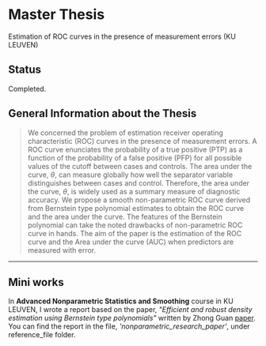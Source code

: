 # Master Thesis
Estimation of ROC curves in the presence of measurement errors (KU LEUVEN)
## Status 

Completed.

## General Information about the Thesis 
> We concerned the problem of estimation receiver operating characteristic (ROC) curves in the presence of measurement errors. A ROC curve enunciates the probability of a true positive (PTP) as a function of the probability of a false positive (PFP) for all possible values of the cutoff between cases and controls. The area under the curve, $\theta$, can measure globally how well the separator variable distinguishes between cases and control. Therefore, the area under the curve, $\theta$, is widely used as a summary measure of diagnostic accuracy. We propose a smooth non-parametric ROC curve derived from Bernstein type polynomial estimates to obtain the ROC curve and the area under the curve. The features of the Bernstein polynomial can take the noted drawbacks of non-parametric ROC curve in hands. The aim of the paper is the estimation of the ROC curve and the Area under the curve (AUC) when predictors are measured with error. 
<hr>

## Mini works 
In **Advanced Nonparametric Statistics and Smoothing** course in KU LEUVEN, I wrote a report based on the paper, *"Efficient and robust density estimation using
Bernstein type polynomials"* written by Zhong Guan [paper](https://www.tandfonline.com/doi/pdf/10.1080/10485252.2016.1163349?casa_token=w7prfH_I458AAAAA:cuBH-aRFj5lmRSzO-l9tYefdv9dgQ6Z1vaWOL_kR9qJCUbgm3pCpATr-RhfdFS-E0EIqjr_VWdM-IqQ). You can find the report in the file, *'nonparametric_research_paper'*, under reference_file folder. 
